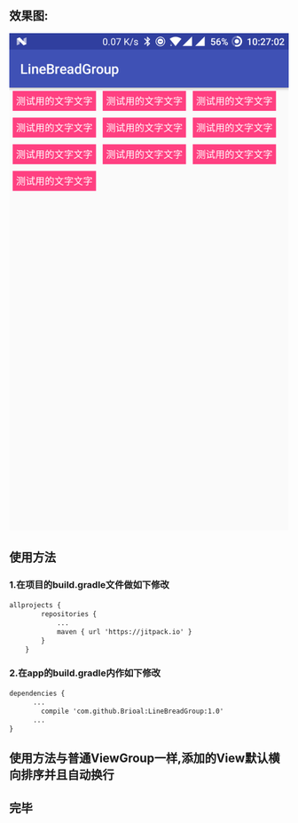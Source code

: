 ## 效果图:
![](https://github.com/Brioal/LineBreadGroup/blob/master/device-2017-04-30-222705.png)
## 使用方法
### 1.在项目的build.gradle文件做如下修改
```
allprojects {
		repositories {
			...
			maven { url 'https://jitpack.io' }
		}
	}
```
### 2.在app的build.gradle内作如下修改
```
dependencies {
      ...
	    compile 'com.github.Brioal:LineBreadGroup:1.0'
      ...
}
```
## 使用方法与普通ViewGroup一样,添加的View默认横向排序并且自动换行
## 完毕
